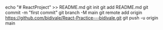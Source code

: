 echo "# ReactProject" >> README.md
git init
git add README.md
git commit -m "first commit"
git branch -M main
git remote add origin https://github.com/bidivale/React-Practice---bidivale.git
git push -u origin main